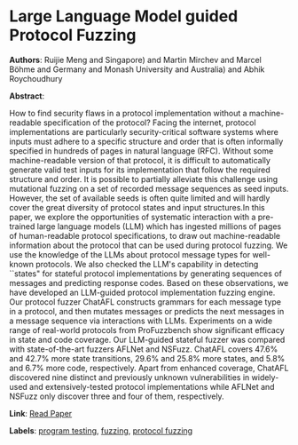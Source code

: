 # Large Language Model guided Protocol Fuzzing

**Authors**: Ruijie Meng and Singapore) and Martin Mirchev and Marcel Böhme and Germany and Monash University and Australia) and Abhik Roychoudhury

**Abstract**:

How to find security flaws in a protocol implementation without a machine-readable specification of the protocol? Facing the internet, protocol implementations are particularly security-critical software systems where inputs must adhere to a specific structure and order that is often informally specified in hundreds of pages in natural language (RFC). Without some machine-readable version of that protocol, it is difficult to automatically generate valid test inputs for its implementation that follow the required structure and order. It is possible to partially alleviate this challenge using mutational fuzzing on a set of recorded message sequences as seed inputs. However, the set of available seeds is often quite limited and will hardly cover the great diversity of protocol states and input structures.In this paper, we explore the opportunities of systematic interaction with a pre-trained large language models (LLM) which has ingested millions of pages of human-readable protocol specifications, to draw out machine-readable information about the protocol that can be used during protocol fuzzing.  We use the knowledge of the LLMs about protocol message types for well-known protocols. We also checked the LLM's capability in detecting ``states" for stateful protocol implementations by generating sequences of messages and predicting response codes. Based on these observations, we have developed an LLM-guided protocol implementation fuzzing engine. Our protocol fuzzer ChatAFL constructs grammars for each message type in a protocol, and then mutates messages or predicts the next messages in a message sequence via interactions with LLMs. Experiments on a wide range of real-world protocols from ProFuzzbench show significant efficacy in state and code coverage. Our LLM-guided stateful fuzzer was compared with state-of-the-art fuzzers AFLNet and NSFuzz. ChatAFL covers 47.6% and 42.7% more state transitions, 29.6% and 25.8% more states, and 5.8% and 6.7% more code, respectively. Apart from enhanced coverage, ChatAFL discovered nine distinct and previously unknown vulnerabilities in widely-used and extensively-tested protocol implementations while AFLNet and NSFuzz only discover three and four of them, respectively.

**Link**: [Read Paper](https://www.ndss-symposium.org/ndss-paper/large-language-model-guided-protocol-fuzzing)

**Labels**: [program testing](../../labels/program_testing.md), [fuzzing](../../labels/fuzzing.md), [protocol fuzzing](../../labels/protocol_fuzzing.md)
